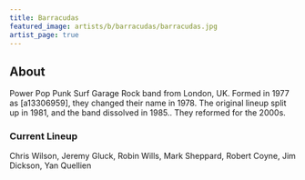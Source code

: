 ```yaml
---
title: Barracudas
featured_image: artists/b/barracudas/barracudas.jpg
artist_page: true
---
```

## About

Power Pop Punk Surf Garage Rock band from London, UK. Formed in 1977 as [a13306959], they changed their name in 1978. The original lineup split up in 1981, and the band dissolved in 1985.. They reformed for the 2000s.

### Current Lineup

Chris Wilson, Jeremy Gluck, Robin Wills, Mark Sheppard, Robert Coyne, Jim Dickson, Yan Quellien

